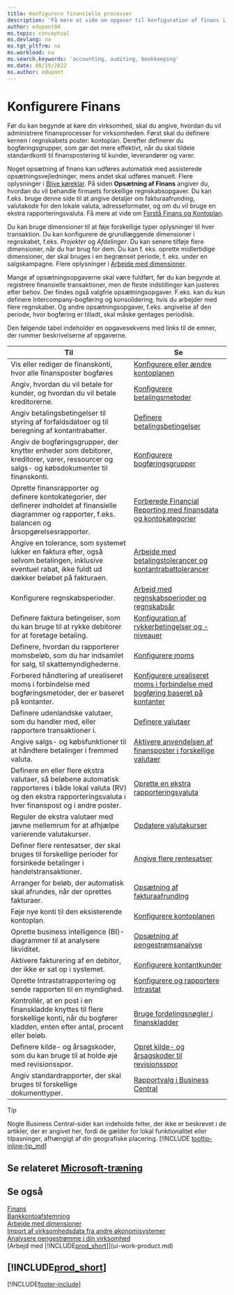 ```yaml
---
title: Konfigurere finansielle processer
description: 'Få mere at vide om opgaver til konfiguration af finans i din virksomhed, der dækker alle dine regnskabs-, revisions- og bogholderibehov.'
author: edupont04
ms.topic: conceptual
ms.devlang: na
ms.tgt_pltfrm: na
ms.workload: na
ms.search.keywords: 'accounting, auditing, bookkeeping'
ms.date: 08/19/2022
ms.author: edupont
---
```

# <a name="setting-up-finance" />Konfigurere Finans

Før du kan begynde at køre din virksomhed, skal du angive, hvordan du vil administrere finansprocesser for virksomheden. Først skal du definere kernen i regnskabets poster: kontoplan. Derefter definerer du bogføringsgrupper, som gør det mere effektivt, når du skal tildele standardkonti til finanspostering til kunder, leverandører og varer.

Noget opsætning af finans kan udføres automatisk med assisterede opsætningsvejledninger, mens andet skal udføres manuelt. Flere oplysninger i [Blive køreklar](ui-get-ready-business.md). På siden **Opsætning af Finans** angiver du, hvordan du vil behandle firmaets forskellige regnskabsopgaver. Du kan f.eks. bruge denne side til at angive detaljer om fakturaafrunding, valutakode for den lokale valuta, adresseformater, og om du vil bruge en ekstra rapporteringsvaluta. Få mere at vide om [Forstå Finans og Kontoplan](finance-general-ledger.md).  

Du kan bruge dimensioner til at føje forskellige typer oplysninger til hver transaktion. Du kan konfigurere de grundlæggende dimensioner i regnskabet, f.eks. *Projekter* og *Afdelinger*. Du kan senere tilføje flere dimensioner, når du har brug for dem. Du kan f. eks. oprette midlertidige dimensioner, der skal bruges i en begrænset periode, f. eks. under en salgskampagne. Flere oplysninger i [Arbejde med dimensioner](finance-dimensions.md).

Mange af opsætningsopgaverne skal være fuldført, før du kan begynde at registrere finansielle transaktioner, men de fleste indstillinger kan justeres efter behov. Der findes også valgfrie opsætningsopgaver. F.eks. kan du kun definere Intercompany-bogføring og konsolidering, hvis du arbejder med flere regnskaber. Og andre opsætningsopgaver, f.eks. angivelse af den periode, hvor bogføring er tilladt, skal måske gentages periodisk.  

Den følgende tabel indeholder en opgavesekvens med links til de emner, der rummer beskrivelserne af opgaverne.

| Til | Se |
| --- | --- |
|Vis eller rediger de finanskonti, hvor alle finansposter bogføres|[Konfigurere eller ændre kontoplanen](finance-setup-chart-accounts.md)|
| Angiv, hvordan du vil betale for kunder, og hvordan du vil betale kreditorerne. |[Konfigurere betalingsmetoder](finance-payment-methods.md) |
| Angiv betalingsbetingelser til styring af forfaldsdatoer og til beregning af kontantrabatter.|[Definere betalingsbetingelser](finance-payment-terms.md) |
| Angiv de bogføringsgrupper, der knytter enheder som debitorer, kreditorer, varer, ressourcer og salgs- og købsdokumenter til finanskonti. |[Konfigurere bogføringsgrupper](finance-posting-groups.md)|
|Oprette finansrapporter og definere kontokategorier, der definerer indholdet af finansielle diagrammer og rapporter, f.eks. balancen og årsopgørelsesrapporter.|[Forberede Financial Reporting med finansdata og kontokategorier](bi-how-work-account-schedule.md)|
|Angive en tolerance, som systemet lukker en faktura efter, også selvom betalingen, inklusive eventuel rabat, ikke fuldt ud dækker beløbet på fakturaen.|[Arbejde med betalingstolerancer og kontantrabattolerancer](finance-payment-tolerance-and-payment-discount-tolerance.md)|
| Konfigurere regnskabsperioder. |[Arbejd med regnskabsperioder og regnskabsår](finance-accounting-periods-and-fiscal-years.md) |
|Definere faktura betingelser, som du kan bruge til at rykke debitorer for at foretage betaling.|[Konfiguration af rykkerbetingelser og -niveauer](finance-setup-reminders.md)|
| Definere, hvordan du rapporterer momsbeløb, som du har indsamlet for salg, til skattemyndighederne. |[Konfigurere moms](finance-setup-vat.md)|
|Forbered håndtering af urealiseret moms i forbindelse med bogføringsmetoder, der er baseret på kontanter.|[Konfigurere urealiseret moms i forbindelse med bogføring baseret på kontanter](finance-setup-unrealized-vat.md)|
|Definere udenlandske valutaer, som du handler med, eller rapportere transaktioner i.|[Definere valutaer](finance-set-up-currencies.md)|
| Angive salgs- og købsfunktioner til at håndtere betalinger i fremmed valuta.|[Aktivere anvendelsen af finansposter i forskellige valutaer](finance-how-enable-application-ledger-entries-different-currencies.md)
|Definere en eller flere ekstra valutaer, så beløbene automatisk rapporteres i både lokal valuta (RV) og den ekstra rapporteringsvaluta i hver finanspost og i andre poster.|[Oprette en ekstra rapporteringsvaluta](finance-how-setup-additional-currencies.md)|
|Reguler de ekstra valutaer med jævne mellemrum for at afhjælpe varierende valutakurser.|[Opdatere valutakurser](finance-how-update-currencies.md)|
|Definer flere rentesatser, der skal bruges til forskellige perioder for forsinkede betalinger i handelstransaktioner.|[Angive flere rentesatser](finance-how-to-set-up-multiple-interest-rates.md)|
|Arranger for beløb, der automatisk skal afrundes, når der oprettes fakturaer.|[Opsætning af fakturaafrunding](finance-set-up-invoice-rounding.md)|
| Føje nye konti til den eksisterende kontoplan. |[Konfigurere kontoplanen](finance-setup-chart-accounts.md) |
| Oprette business intelligence (BI)-diagrammer til at analysere likviditet. |[Opsætning af pengestrømsanalyse](finance-setup-cash-flow-analyses.md) |
|Aktivere fakturering af en debitor, der ikke er sat op i systemet.|[Konfigurere kontantkunder](finance-how-to-set-up-cash-customers.md)|
| Oprette Intrastatrapportering og sende rapporten til en myndighed. | [Konfigurere og rapportere Intrastat](finance-how-setup-report-intrastat.md)|
|Kontrollér, at en post i en finanskladde knyttes til flere forskellige konti, når du bogfører kladden, enten efter antal, procent eller beløb.|[Bruge fordelingsnøgler i finanskladder](ui-how-use-allocation-keys-general-journals.md)|
|Definere kilde- og årsagskoder, som du kan bruge til at holde øje med revisionsspor.|[Opret kilde- og årsagskoder til revisionsspor](finance-setup-trail-codes.md)|
|Angiv standardrapporter, der skal bruges til forskellige dokumenttyper.|[Rapportvalg i Business Central](across-report-selections.md)|

> [!TIP]
> Nogle Business Central-sider kan indeholde felter, der ikke er beskrevet i de artikler, der er angivet her, fordi de gælder for lokal funktionalitet eller tilpasninger, afhængigt af din geografiske placering. [!INCLUDE [tooltip-inline-tip_md](includes/tooltip-inline-tip_md.md)]

## <a name="see-related-microsoft-trainingtrainingpathsset-up-financial-management-dynamics--business-central" />Se relateret [Microsoft-træning](/training/paths/set-up-financial-management-dynamics-365-business-central/)

## <a name="see-also" />Se også

[Finans](finance.md)  
[Bankkontoafstemning](bank-manage-bank-accounts.md)  
[Arbejde med dimensioner](finance-dimensions.md)  
[Import af virksomhedsdata fra andre økonomisystemer](across-import-data-configuration-packages.md)  
[Analysere pengestrømme i din virksomhed](finance-analyze-cash-flow.md)  
[Arbejd med [!INCLUDE[prod_short](includes/prod_short.md)]](ui-work-product.md)  

## <a name="includeprodshortincludesfreetrialmdmd" />[!INCLUDE[prod_short](includes/free_trial_md.md)]

[!INCLUDE[footer-include](includes/footer-banner.md)]
